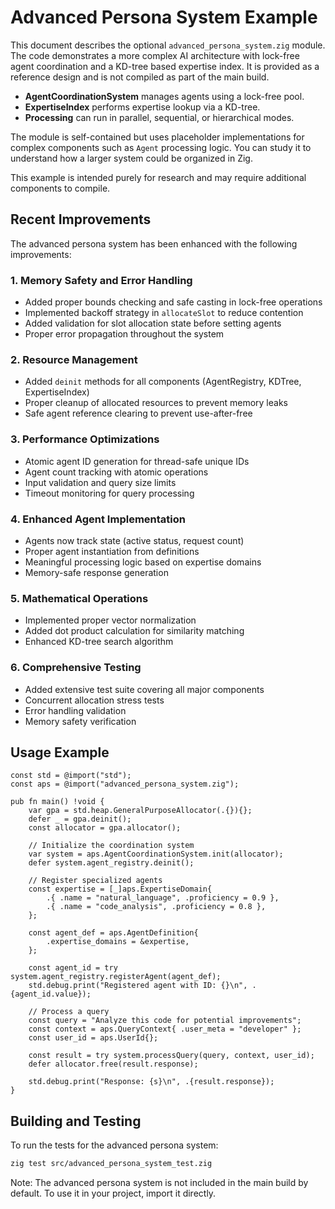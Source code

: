 # Advanced Persona System Example

This document describes the optional `advanced_persona_system.zig` module.
The code demonstrates a more complex AI architecture with lock-free agent
coordination and a KD-tree based expertise index. It is provided as a
reference design and is not compiled as part of the main build.

- **AgentCoordinationSystem** manages agents using a lock-free pool.
- **ExpertiseIndex** performs expertise lookup via a KD-tree.
- **Processing** can run in parallel, sequential, or hierarchical modes.

The module is self-contained but uses placeholder implementations for
complex components such as `Agent` processing logic. You can study it to
understand how a larger system could be organized in Zig.

This example is intended purely for research and may require additional components to compile.

## Recent Improvements

The advanced persona system has been enhanced with the following improvements:

### 1. Memory Safety and Error Handling
- Added proper bounds checking and safe casting in lock-free operations
- Implemented backoff strategy in `allocateSlot` to reduce contention
- Added validation for slot allocation state before setting agents
- Proper error propagation throughout the system

### 2. Resource Management
- Added `deinit` methods for all components (AgentRegistry, KDTree, ExpertiseIndex)
- Proper cleanup of allocated resources to prevent memory leaks
- Safe agent reference clearing to prevent use-after-free

### 3. Performance Optimizations
- Atomic agent ID generation for thread-safe unique IDs
- Agent count tracking with atomic operations
- Input validation and query size limits
- Timeout monitoring for query processing

### 4. Enhanced Agent Implementation
- Agents now track state (active status, request count)
- Proper agent instantiation from definitions
- Meaningful processing logic based on expertise domains
- Memory-safe response generation

### 5. Mathematical Operations
- Implemented proper vector normalization
- Added dot product calculation for similarity matching
- Enhanced KD-tree search algorithm

### 6. Comprehensive Testing
- Added extensive test suite covering all major components
- Concurrent allocation stress tests
- Error handling validation
- Memory safety verification

## Usage Example

```zig
const std = @import("std");
const aps = @import("advanced_persona_system.zig");

pub fn main() !void {
    var gpa = std.heap.GeneralPurposeAllocator(.{}){};
    defer _ = gpa.deinit();
    const allocator = gpa.allocator();
    
    // Initialize the coordination system
    var system = aps.AgentCoordinationSystem.init(allocator);
    defer system.agent_registry.deinit();
    
    // Register specialized agents
    const expertise = [_]aps.ExpertiseDomain{
        .{ .name = "natural_language", .proficiency = 0.9 },
        .{ .name = "code_analysis", .proficiency = 0.8 },
    };
    
    const agent_def = aps.AgentDefinition{
        .expertise_domains = &expertise,
    };
    
    const agent_id = try system.agent_registry.registerAgent(agent_def);
    std.debug.print("Registered agent with ID: {}\n", .{agent_id.value});
    
    // Process a query
    const query = "Analyze this code for potential improvements";
    const context = aps.QueryContext{ .user_meta = "developer" };
    const user_id = aps.UserId{};
    
    const result = try system.processQuery(query, context, user_id);
    defer allocator.free(result.response);
    
    std.debug.print("Response: {s}\n", .{result.response});
}
```

## Building and Testing

To run the tests for the advanced persona system:

```bash
zig test src/advanced_persona_system_test.zig
```

Note: The advanced persona system is not included in the main build by default. To use it in your project, import it directly.
